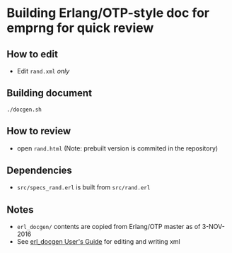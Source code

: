 # Building Erlang/OTP-style doc for emprng for quick review

## How to edit

* Edit `rand.xml` *only*

## Building document

    ./docgen.sh

## How to review

* open `rand.html` (Note: prebuilt version is commited in the repository)

## Dependencies

* `src/specs_rand.erl` is built from `src/rand.erl`

## Notes

* `erl_docgen/` contents are copied from Erlang/OTP master as of 3-NOV-2016
* See [erl\_docgen User's Guide](http://erlang.org/doc/apps/erl_docgen/users_guide.html) for editing and writing xml
